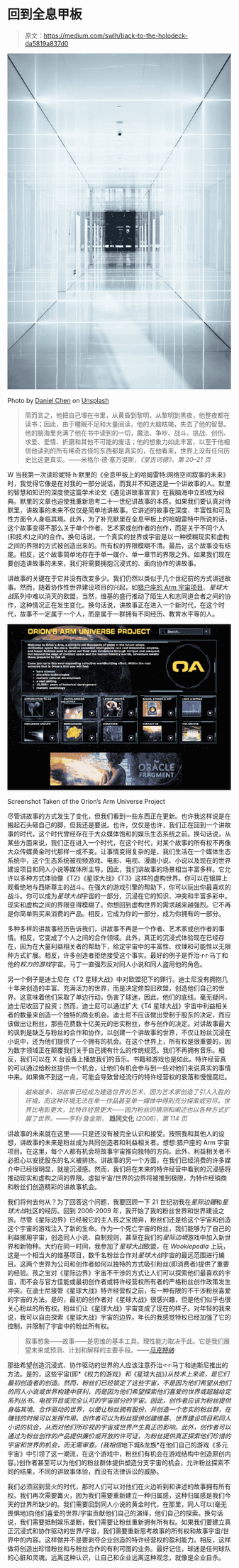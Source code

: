 # 回到全息甲板

> 原文：<https://medium.com/swlh/back-to-the-holodeck-da5819a837d0>

![](img/c1479adf6de4ef8631a9b569c4662146.png)

Photo by [Daniel Chen](https://unsplash.com/@d_che?utm_source=unsplash&utm_medium=referral&utm_content=creditCopyText) on [Unsplash](https://unsplash.com/search/photos/futuristic?utm_source=unsplash&utm_medium=referral&utm_content=creditCopyText)

> 简而言之，他把自己埋在书里，从黄昏到黎明，从黎明到黑夜，他整夜都在读书；因此，由于睡眠不足和大量阅读，他的大脑枯竭，失去了他的智慧。他的脑海里充满了他在书中读到的一切，魔法、争吵、战斗、挑战、创伤、求爱、爱情、折磨和其他不可能的废话；他的想象力如此丰富，以至于他相信他读到的所有稀奇古怪的东西都是真实的，在他看来，世界上没有任何历史比这更真实。——米格尔·德·塞万提斯，*《堂吉诃德》，第 20–21 页*

W 当我第一次读珍妮特·h·默里的《全息甲板上的哈姆雷特:网络空间叙事的未来》时，我觉得它像是在对我的一部分说话，而我并不知道这是一个讲故事的人。默里的智慧和知识的深度使这篇学术论文《遇见讲故事宣言》在我脑海中立即成为经典。默里的文章也迫使我重新思考二十一世纪讲故事的本质。如果我们要认真对待默里，讲故事的未来不仅仅是简单地讲故事。它讲述的故事在深度、丰富性和可及性方面令人身临其境。此外，为了补充默里在全息甲板上的哈姆雷特中所说的话，这个故事变得不那么关于单个作者、艺术家或创作者的创作，而是关于不同个人(和技术)之间的合作。换句话说，一个真实的世界或宇宙是以一种模糊现实和虚构之间的界限的方式被创造出来的。所有权的界限模糊不清。最后，这个故事没有结尾。相反，这个故事简单地存在于单一媒介、单一章节的界限之外。如果我们现在要创造讲故事的未来，我们将需要拥抱沉浸式的、面向协作的讲故事。

讲故事的关键在于它并没有改变多少。我们仍然以类似于几个世纪前的方式讲述故事。然而，随着协作性世界建设项目的兴起，如[猎户座的 Arm 宇宙项目](https://orionsarm.com)、*星球大战*系列中难以消灭的欧盟，当然，维基的盛行推动了陌生人和志同道合者之间的协作，这种情况正在发生变化。换句话说，讲故事正在进入一个新时代，在这个时代，故事不一定属于一个人，而是属于一群拥有不同经历、教育水平等的人。

![](img/6ddc8defc771c109bdc3725ccaab3d08.png)

Screenshot Taken of the Orion’s Arm Universe Project

尽管讲故事的方式发生了变化，但我们看到一些东西正在更新。也许我这样说是在搬起石头砸自己的脚，但我还是要说。也许，仅仅是也许，我们正在回到一个讲故事的时代，这个时代曾经存在于大众媒体饱和的娱乐生态系统之前。换句话说，从某些方面来说，我们正在进入一个时代，在这个时代，对某个故事的所有权不再像大众传媒黄金时代那样一成不变。让事情变得复杂的是，我们生活在一个媒体生态系统中，这个生态系统被视频游戏、电影、电视、漫画小说、小说以及现在的世界建设项目和同人小说等媒体所主导。因此，我们讲故事的场景相当丰富多样。它允许以多种方式体验像《T2》《星球大战》《T3》这样的虚构世界。你可以在银屏上观看绝地与西斯尊主的战斗。在强大的游戏引擎的帮助下，你可以玩出你最喜欢的战斗。你可以成为*星球大战*宇宙的一部分，沉浸在它的知识、冲突和丰富多彩中。现实和虚构之间的界限变得模糊了。你想回到虚构世界的需求越来越强烈。它不再是你简单购买来消费的产品。相反，它成为你的一部分，成为你拥有的一部分。

多种多样的讲故事经历告诉我们，讲故事不再是一个作者、艺术家或创作者的事情。相反，它变成了个人之间的合作领域。此外，真正的沉浸式体验现在已经存在，因为在大量利益相关者的帮助下，给定宇宙中的丰富性、纹理和可能性以无限种方式扩展。相反，许多创造者拒绝接受这个事实。最好的例子是乔治·r·r·马丁和他的*权力的游戏*宇宙。马丁一直强烈反对同人小说和同人盗用他的角色。

另一个例子是迪士尼在《T2 星球大战》中对欧盟犯下的罪行。迪士尼没有拥抱几十年来创造的丰富、充满活力的世界，而是决定修剪旧欧盟，创造他们自己的世界。这意味着他们采取了单边行动，伤害了球迷，因此，他们的底线。毫无疑问，迪士尼收回了投资；然而，迪士尼可以通过扩大《T4 星球大战》宇宙中利益相关者的数量来创造一个独特的商业机会。迪士尼不应该做出受制于股东的决定，而应该做出让粉丝，那些花费数十亿美元的忠实粉丝，参与创作的决定。对讲故事最大的讽刺是缺乏与粉丝的合作和协作，以创建一个讲故事的世界，不仅让粉丝沉浸在小说中，还为他们提供了一个拥有的机会。在这个世界上，所有权是很重要的，因为数字领域正在颠覆我们关于自己拥有什么的传统规范。我们不再拥有音乐。相反，我们可以在 X 台设备上播放我们的音乐。书籍和游戏也是如此。特许经营真的可以通过给粉丝提供一个机会，让他们有机会参与到一些对他们来说真实的事情中来。如果做不到这一点，可能会导致曾经流行的特许经营权的衰落和慢慢腐烂。

> *越来越多，讲故事已经成为建造世界的艺术，因为艺术家创造了引人入胜的环境，而这种环境无法在单一作品甚至单一媒体中得到充分探索或穷尽。世界比电影更大，比特许经营更大——因为粉丝的猜测和阐述也以各种方式扩展了世界。——亨利·詹金斯，* **趋同文化** *(2006)，第 114 页*

讲故事的未来就在这里——只是还没有被完全认识和接受。按照我和其他人的设想，讲故事的未来是粉丝成为共同创造者和利益相关者。想想:猎户座的 Arm 宇宙项目。在这里，每个人都有机会将故事宇宙推向独特的方向。此外，利益相关者不必担心以安抚股东的名义被排挤。讲故事的另一个方面，在我们已经消费的许多媒介中已经很明显，就是沉浸感。然而，我们将在未来的特许经营中看到的沉浸感将推动现实和虚构之间的界限。虚拟宇宙/世界的边界将被推到极限，为特许经销商和粉丝们创造精彩的讲故事机会。

我们将何去何从？为了回答这个问题，我要回顾一下 21 世纪初我在*星际边疆*和*星球大战*社区的经历。回到 2006-2009 年，我开始了我的粉丝世界和世界建设之旅。尽管《星际边界》已经被它的主人孩之宝抛弃，粉丝们还是给这个宇宙和创造这个宇宙的游戏注入了新的生命。作为一个死亡宇宙的粉丝，我们能够为了自己的利益挪用宇宙，创造同人小说、自制规则，甚至在我们的*星际边境*游戏中加入新世界和新物种。大约在同一时间，我参加了*星球大战*欧盟，在 *Wookiepedia* 上玩，这是一个相当大的维基项目，数千名粉丝合作对*星球大战*宇宙的最远范围进行编目。这两个世界为公司和创作者如何以独特的方式吸引粉丝(即消费者)提供了重要的经验。孩之宝对《星际边界》宇宙不干涉的方式让人们可以探索他们最喜欢的宇宙，而不会与官方佳能或最初创作者或特许经营权所有者的严格粉丝创作政策发生冲突。在迪士尼接管《星球大战》特许经营权之前，有一种有限的不干涉粉丝喜爱的宇宙的方法。是的，最初的创作者对《星球大战》很感兴趣，但是他们似乎也很关心粉丝的所有权。粉丝们让《星球大战》宇宙变成了现在的样子。对年轻的我来说，我可以自由探索《星球大战》宇宙的边界。年长的我感觉特权已经加强了它的控制，并限制了宇宙中的粉丝所有权。

> 叙事想象——故事——是思维的基本工具。理性能力取决于此。它是我们展望未来或预测、计划和解释的主要手段。——[*马克特纳*](http://markturner.org/)

那些希望创造沉浸式、协作驱动的世界的人应该注意乔治·r·r·马丁和迪斯尼推出的方法。是的，这些宇宙(即*《权力的游戏》*和*《星球大战》*)从技术上来说，是它们最初创造者的创造。然而，粉丝们已经锁定了这些宇宙，不是因为他们希望从他们的同人小说或世界构建中获利，而是因为他们希望探索他们喜爱的世界或超越给定系列丛书、电视节目或完全认可的宇宙部分的宇宙。因此，创作者应该为粉丝提供身临其境、合作驱动的世界，以便让粉丝拥有股份，并创造一个忠实的粉丝群，在赚钱的时候可以发挥作用。创作者可以为粉丝提供创建维基、世界建设项目和同人小说的机会，从而对他们所珍视的宇宙或世界产生真正的影响。此外，创作者可以通过为粉丝创作的产品提供廉价或开放的许可证，为粉丝提供真正探索他们珍惜的宇宙和世界的机会，而无需审查。(我相信*地下城&龙族*在他们自己的游戏《多元宇宙》中引领了这一潮流，在这个游戏中，粉丝们有机会在游戏结构中创造原创内容。)创作者甚至可以为他们的粉丝群体提供塑造分支宇宙的机会，允许粉丝探索不同的结果，不同的讲故事体验，而没有法律诉讼的威胁。

我们必须回到营火的时代，那时人们可以对他们在火边听到和讲述的故事拥有所有权。我们再次需要篝火，因为我们需要重新建立一种归属感，这种归属感是我们今天的世界所缺少的。我们需要回到同人小说的黄金时代，在那里，同人可以(毫无畏惧地)向他们喜爱的世界/宇宙贡献他们自己的演绎，他们自己的探索。换句话说，我们需要抵制娱乐垄断，我们需要让粉丝重新拥有所有权。如果我们要建立真正沉浸式和协作驱动的世界/宇宙，我们需要重新思考故事的所有权和故事宇宙/世界中的内容。这样做并不是要剥夺企业创造的特许经营权的盈利能力。相反，这样做将创造出珍惜粉丝和与粉丝合作的有利可图的业务。最好记住，球迷是任何球队的心脏和灵魂。远离这种认识，让自己和企业远离这种观念，就像是企业自杀。